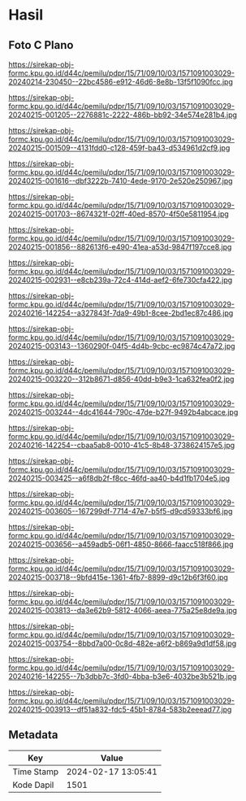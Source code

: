 # Hasil

## Foto C Plano

https://sirekap-obj-formc.kpu.go.id/d44c/pemilu/pdpr/15/71/09/10/03/1571091003029-20240214-230450--22bc4586-e912-46d6-8e8b-13f5f1090fcc.jpg

https://sirekap-obj-formc.kpu.go.id/d44c/pemilu/pdpr/15/71/09/10/03/1571091003029-20240215-001205--2276881c-2222-486b-bb92-34e574e281b4.jpg

https://sirekap-obj-formc.kpu.go.id/d44c/pemilu/pdpr/15/71/09/10/03/1571091003029-20240215-001509--4131fdd0-c128-459f-ba43-d534961d2cf9.jpg

https://sirekap-obj-formc.kpu.go.id/d44c/pemilu/pdpr/15/71/09/10/03/1571091003029-20240215-001616--dbf3222b-7410-4ede-9170-2e520e250967.jpg

https://sirekap-obj-formc.kpu.go.id/d44c/pemilu/pdpr/15/71/09/10/03/1571091003029-20240215-001703--8674321f-02ff-40ed-8570-4f50e5811954.jpg

https://sirekap-obj-formc.kpu.go.id/d44c/pemilu/pdpr/15/71/09/10/03/1571091003029-20240215-001856--882613f6-e490-41ea-a53d-9847f197cce8.jpg

https://sirekap-obj-formc.kpu.go.id/d44c/pemilu/pdpr/15/71/09/10/03/1571091003029-20240215-002931--e8cb239a-72c4-414d-aef2-6fe730cfa422.jpg

https://sirekap-obj-formc.kpu.go.id/d44c/pemilu/pdpr/15/71/09/10/03/1571091003029-20240216-142254--a327843f-7da9-49b1-8cee-2bd1ec87c486.jpg

https://sirekap-obj-formc.kpu.go.id/d44c/pemilu/pdpr/15/71/09/10/03/1571091003029-20240215-003143--1360290f-04f5-4d4b-9cbc-ec9874c47a72.jpg

https://sirekap-obj-formc.kpu.go.id/d44c/pemilu/pdpr/15/71/09/10/03/1571091003029-20240215-003220--312b8671-d856-40dd-b9e3-1ca632fea0f2.jpg

https://sirekap-obj-formc.kpu.go.id/d44c/pemilu/pdpr/15/71/09/10/03/1571091003029-20240215-003244--4dc41644-790c-47de-b27f-9492b4abcace.jpg

https://sirekap-obj-formc.kpu.go.id/d44c/pemilu/pdpr/15/71/09/10/03/1571091003029-20240216-142254--cbaa5ab8-0010-41c5-8b48-3738624157e5.jpg

https://sirekap-obj-formc.kpu.go.id/d44c/pemilu/pdpr/15/71/09/10/03/1571091003029-20240215-003425--a6f8db2f-f8cc-46fd-aa40-b4d1fb1704e5.jpg

https://sirekap-obj-formc.kpu.go.id/d44c/pemilu/pdpr/15/71/09/10/03/1571091003029-20240215-003605--167299df-7714-47e7-b5f5-d9cd59333bf6.jpg

https://sirekap-obj-formc.kpu.go.id/d44c/pemilu/pdpr/15/71/09/10/03/1571091003029-20240215-003656--a459adb5-06f1-4850-8666-faacc518f866.jpg

https://sirekap-obj-formc.kpu.go.id/d44c/pemilu/pdpr/15/71/09/10/03/1571091003029-20240215-003718--9bfd415e-1361-4fb7-8899-d9c12b6f3f60.jpg

https://sirekap-obj-formc.kpu.go.id/d44c/pemilu/pdpr/15/71/09/10/03/1571091003029-20240215-003813--da3e62b9-5812-4066-aeea-775a25e8de9a.jpg

https://sirekap-obj-formc.kpu.go.id/d44c/pemilu/pdpr/15/71/09/10/03/1571091003029-20240215-003754--8bbd7a00-0c8d-482e-a6f2-b869a9d1df58.jpg

https://sirekap-obj-formc.kpu.go.id/d44c/pemilu/pdpr/15/71/09/10/03/1571091003029-20240216-142255--7b3dbb7c-3fd0-4bba-b3e6-4032be3b521b.jpg

https://sirekap-obj-formc.kpu.go.id/d44c/pemilu/pdpr/15/71/09/10/03/1571091003029-20240215-003913--df51a832-fdc5-45b1-8784-583b2eeead77.jpg


## Metadata

| Key        | Value               |
| ---------- | ------------------- |
| Time Stamp | 2024-02-17 13:05:41 |
| Kode Dapil | 1501                |



